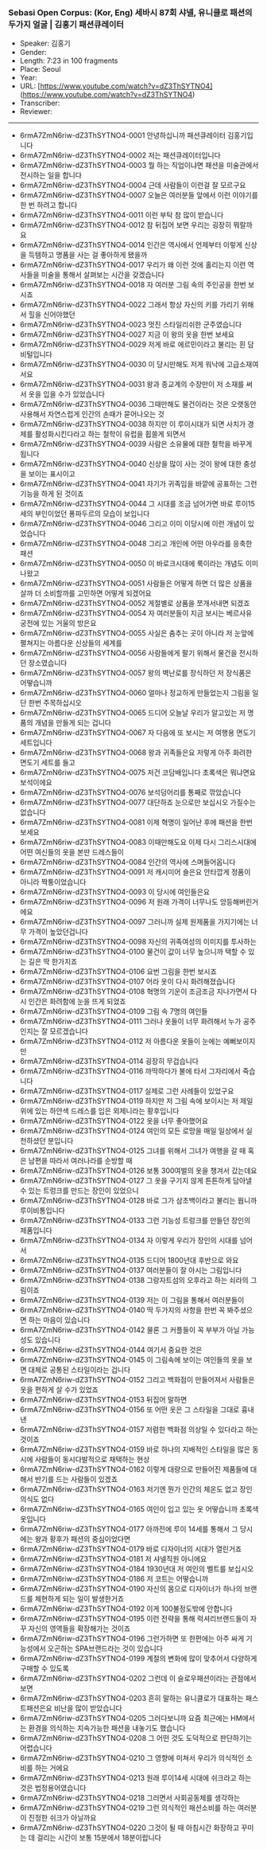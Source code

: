 ### Sebasi Open Corpus: (Kor, Eng) 세바시 87회 샤넬, 유니클로 패션의 두가지 얼굴 | 김홍기 패션큐레이터

- Speaker: 김홍기
- Gender: 
- Length: 7:23 in 100 fragments
- Place: Seoul
- Year: 
- URL: [https://www.youtube.com/watch?v=dZ3ThSYTNO4] (https://www.youtube.com/watch?v=dZ3ThSYTNO4)
- Transcriber: 
- Reviewer: 

---

- 6rmA7ZmN6riw-dZ3ThSYTNO4-0001 안녕하십니까 패션큐레이터 김홍기입니다
- 6rmA7ZmN6riw-dZ3ThSYTNO4-0002 저는 패션큐레이터입니다
- 6rmA7ZmN6riw-dZ3ThSYTNO4-0003 뭘 하는 직업이냐면 패션을 미술관에서 전시하는 일을 합니다
- 6rmA7ZmN6riw-dZ3ThSYTNO4-0004 근데 사람들이 이런걸 잘 모르구요
- 6rmA7ZmN6riw-dZ3ThSYTNO4-0007 오늘은 여러분들 앞에서 이런 이야기를 한 번 하려고 합니다
- 6rmA7ZmN6riw-dZ3ThSYTNO4-0011 이런 부탁 참 많이 받습니다
- 6rmA7ZmN6riw-dZ3ThSYTNO4-0012 참 뒤집어 보면 우리는 굉장히 뭐랄까요
- 6rmA7ZmN6riw-dZ3ThSYTNO4-0014 인간은 역사에서 언제부터 이렇게 신상을 득템하고 명품을 사는 걸 좋아하게 됐을까
- 6rmA7ZmN6riw-dZ3ThSYTNO4-0017 우리가 왜 이런 것에 홀리는지 이런 역사들을 미술을 통해서 살펴보는 시간을 갖겠습니다
- 6rmA7ZmN6riw-dZ3ThSYTNO4-0018 자 여러분 그림 속의 주인공을 한번 보시죠
- 6rmA7ZmN6riw-dZ3ThSYTNO4-0022 그래서 항상 자신의 키를 가리기 위해서 힐을 신어야했던
- 6rmA7ZmN6riw-dZ3ThSYTNO4-0023 멋진 스타일리쉬한 군주였습니다
- 6rmA7ZmN6riw-dZ3ThSYTNO4-0027 지금 이 왕의 옷을 한번 보세요
- 6rmA7ZmN6riw-dZ3ThSYTNO4-0029 저게 바로 에르민이라고 불리는 흰 담비털입니다
- 6rmA7ZmN6riw-dZ3ThSYTNO4-0030 이 당시만해도 저게 워낙에 고급소재여서요
- 6rmA7ZmN6riw-dZ3ThSYTNO4-0031 왕과 종교계의 수장만이 저 소재를 써서 옷을 입을 수가 있었습니다
- 6rmA7ZmN6riw-dZ3ThSYTNO4-0036 그때만해도 물건이라는 것은 오랫동안 사용해서 자연스럽게 인간의 손때가 묻어나오는 것
- 6rmA7ZmN6riw-dZ3ThSYTNO4-0038 하지만 이 루이시대가 되면 사치가 경제를 활성화시킨다라고 하는 철학이 유럽을 휩쓸게 되면서
- 6rmA7ZmN6riw-dZ3ThSYTNO4-0039 사람은 소유물에 대한 철학을 바꾸게 됩니다
- 6rmA7ZmN6riw-dZ3ThSYTNO4-0040 신상을 많이 사는 것이 왕에 대한 충성을 보이는 표시이고
- 6rmA7ZmN6riw-dZ3ThSYTNO4-0041 자기가 귀족임을 바깥에 공표하는 그런 기능을 하게 된 것이죠
- 6rmA7ZmN6riw-dZ3ThSYTNO4-0044 그 시대를 조금 넘어가면 바로 루이15세의 부인이었던 퐁파두르의 모습이 보입니다
- 6rmA7ZmN6riw-dZ3ThSYTNO4-0046 그리고 이미 이당시에 이런 개념이 있었습니다
- 6rmA7ZmN6riw-dZ3ThSYTNO4-0048 그리고 개인에 어떤 아우라를 응축한 패션
- 6rmA7ZmN6riw-dZ3ThSYTNO4-0050 이 바로크시대에 룩이라는 개념도 이미 나왔고
- 6rmA7ZmN6riw-dZ3ThSYTNO4-0051 사람들은 어떻게 하면 더 많은 상품을 살까 더 소비할까를 고민하면 어떻게 되겠어요
- 6rmA7ZmN6riw-dZ3ThSYTNO4-0052 게절별로 상품을 쪼개서내면 되겠죠
- 6rmA7ZmN6riw-dZ3ThSYTNO4-0054 자 여러분들이 지금 보시는 베르사유 궁전에 있는 거울의 방은요
- 6rmA7ZmN6riw-dZ3ThSYTNO4-0055 사실은 춤추는 곳이 아니라 저 눈앞에 펼쳐지는 아름다운 신상들의 세계를
- 6rmA7ZmN6riw-dZ3ThSYTNO4-0056 사람들에게 팔기 위해서 물건을 전시하던 장소였습니다
- 6rmA7ZmN6riw-dZ3ThSYTNO4-0057 왕의 벽난로를 장식하던 저 장식품은 어떻습니까
- 6rmA7ZmN6riw-dZ3ThSYTNO4-0060 얼마나 정교하게 만들었는지 그림을 일단 한번 주목하십시오
- 6rmA7ZmN6riw-dZ3ThSYTNO4-0065 드디어 오늘날 우리가 알고있는 저 명품의 개념을 만들게 되는 겁니다
- 6rmA7ZmN6riw-dZ3ThSYTNO4-0067 자 다음에 또 보시는 저 여행용 면도기세트입니다
- 6rmA7ZmN6riw-dZ3ThSYTNO4-0068 왕과 귀족들은요 저렇게 아주 화려한 면도기 세트를 들고
- 6rmA7ZmN6riw-dZ3ThSYTNO4-0075 저건 코담배입니다 초록색은 뭐냐면요 보석이에요
- 6rmA7ZmN6riw-dZ3ThSYTNO4-0076 보석덩어리를 통째로 깎았습니다
- 6rmA7ZmN6riw-dZ3ThSYTNO4-0077 대단하죠 눈으로만 보십시오 가질수는 없습니다
- 6rmA7ZmN6riw-dZ3ThSYTNO4-0081 이제 혁명이 일어난 후에 패션을 한번 보세요
- 6rmA7ZmN6riw-dZ3ThSYTNO4-0083 이때만해도요 이제 다시 그리스시대에 어떤 여신들의 옷을 본딴 드레스들이
- 6rmA7ZmN6riw-dZ3ThSYTNO4-0084 인간의 역사에 스며들어옵니다
- 6rmA7ZmN6riw-dZ3ThSYTNO4-0091 저 캐시미어 숄은요 안타깝게 정품이 아니라 짝퉁이었습니다
- 6rmA7ZmN6riw-dZ3ThSYTNO4-0093 이 당시에 여인들은요
- 6rmA7ZmN6riw-dZ3ThSYTNO4-0096 저 원래 가격이 너무나도 앙등해버린거에요
- 6rmA7ZmN6riw-dZ3ThSYTNO4-0097 그러니까 실제 원제품을 가지기에는 너무 가격이 높았던겁니다
- 6rmA7ZmN6riw-dZ3ThSYTNO4-0098 자신의 귀족여성의 이미지를 투사하는
- 6rmA7ZmN6riw-dZ3ThSYTNO4-0100 물건이 값이 너무 높으니까 택할 수 있는 길은 딱 한가지죠
- 6rmA7ZmN6riw-dZ3ThSYTNO4-0106 요번 그림을 한번 보시죠
- 6rmA7ZmN6riw-dZ3ThSYTNO4-0107 어라 옷이 다시 화려해졌습니다
- 6rmA7ZmN6riw-dZ3ThSYTNO4-0108 혁명의 기운이 조금조금 지나가면서 다시 인간은 화려함에 눈을 뜨게 되었죠
- 6rmA7ZmN6riw-dZ3ThSYTNO4-0109 그림 속 7명의 여인들
- 6rmA7ZmN6riw-dZ3ThSYTNO4-0111 그러나 옷들이 너무 화려해서 누가 공주인지는 잘 모르겠습니다
- 6rmA7ZmN6riw-dZ3ThSYTNO4-0112 저 아름다운 옷들이 눈에는 예뻐보이지만
- 6rmA7ZmN6riw-dZ3ThSYTNO4-0114 굉장히 무겁습니다
- 6rmA7ZmN6riw-dZ3ThSYTNO4-0116 까딱하다가 불에 타서 그자리에서 죽습니다
- 6rmA7ZmN6riw-dZ3ThSYTNO4-0117 실제로 그런 사례들이 있었구요
- 6rmA7ZmN6riw-dZ3ThSYTNO4-0119 하지만 저 그림 속에 보이시는 저 제일 위에 있는 하얀색 드레스를 입은 외제니라는 황후입니다
- 6rmA7ZmN6riw-dZ3ThSYTNO4-0122 옷을 너무 좋아했어요
- 6rmA7ZmN6riw-dZ3ThSYTNO4-0124 여인의 모든 로망을 매일 일상에서 실천하셨던 분입니다
- 6rmA7ZmN6riw-dZ3ThSYTNO4-0125 그녀를 위해서 그녀가 여행을 갈 때 혹은 남편을 따라서 여러나라를 순방할 때
- 6rmA7ZmN6riw-dZ3ThSYTNO4-0126 보통 300여벌의 옷을 챙겨서 갔는데요
- 6rmA7ZmN6riw-dZ3ThSYTNO4-0127 그 옷을 구기지 않게 튼튼하게 담아낼 수 있는 트렁크를 만드는 장인이 있었으니
- 6rmA7ZmN6riw-dZ3ThSYTNO4-0128 바로 그가 삼초백이라고 불리는 뭡니까 루이비통입니다
- 6rmA7ZmN6riw-dZ3ThSYTNO4-0133 그런 기능성 트렁크를 만들던 장인의 제품입니다
- 6rmA7ZmN6riw-dZ3ThSYTNO4-0134 자 이렇게 우리가 장인의 시대를 넘어서
- 6rmA7ZmN6riw-dZ3ThSYTNO4-0135 드디어 1800년대 후반으로 와요
- 6rmA7ZmN6riw-dZ3ThSYTNO4-0137 여러분들이 잘 아시는 그림입니다
- 6rmA7ZmN6riw-dZ3ThSYTNO4-0138 그랑자트섬의 오후라고 하는 쇠라의 그림이죠
- 6rmA7ZmN6riw-dZ3ThSYTNO4-0139 저는 이 그림을 통해서 여러분들이
- 6rmA7ZmN6riw-dZ3ThSYTNO4-0140 딱 두가지의 사항을 한번 꼭 봐주셨으면 하는 마음이 있습니다
- 6rmA7ZmN6riw-dZ3ThSYTNO4-0142 물론 그 커플들이 꼭 부부가 아닐 가능성도 있습니다
- 6rmA7ZmN6riw-dZ3ThSYTNO4-0144 여기서 중요한 것은
- 6rmA7ZmN6riw-dZ3ThSYTNO4-0145 이 그림속에 보이는 여인들의 옷을 보면 대체로 공통된 스타일이라는 겁니다
- 6rmA7ZmN6riw-dZ3ThSYTNO4-0152 그리고 백화점이 만들어져서 사람들은 옷을 편하게 살 수가 있었죠
- 6rmA7ZmN6riw-dZ3ThSYTNO4-0153 뒤집어 말하면
- 6rmA7ZmN6riw-dZ3ThSYTNO4-0156 또 어떤 옷은 그 스타일을 그대로 흉내낸
- 6rmA7ZmN6riw-dZ3ThSYTNO4-0157 저렴한 백화점 의상일 수 있다라고 하는 것이죠
- 6rmA7ZmN6riw-dZ3ThSYTNO4-0159 바로 하나의 지배적인 스타일을 많은 동시에 사람들이 동시다발적으로 채택하는 현상
- 6rmA7ZmN6riw-dZ3ThSYTNO4-0162 이렇게 대량으로 만들어진 제품들에 대해서 반기를 드는 사람들이 있겠죠
- 6rmA7ZmN6riw-dZ3ThSYTNO4-0163 저기엔 뭔가 인간의 체온도 없고 장인의식도 없다
- 6rmA7ZmN6riw-dZ3ThSYTNO4-0165 여인이 입고 있는 옷 어떻습니까 초록색 옷입니다
- 6rmA7ZmN6riw-dZ3ThSYTNO4-0177 아까전에 루이 14세를 통해서 그 당시에는 왕과 황후가 패션의 중심이었다면
- 6rmA7ZmN6riw-dZ3ThSYTNO4-0179 바로 디자이너의 시대가 열린거죠
- 6rmA7ZmN6riw-dZ3ThSYTNO4-0181 저 샤넬직원 아니에요
- 6rmA7ZmN6riw-dZ3ThSYTNO4-0184 1930년대 저 여인의 벨트를 보십시오
- 6rmA7ZmN6riw-dZ3ThSYTNO4-0186 저 코트는 어떻습니까
- 6rmA7ZmN6riw-dZ3ThSYTNO4-0190 자신의 몸으로 디자이너가 하나의 브랜드를 체현하게 되는 일이 발생한거죠
- 6rmA7ZmN6riw-dZ3ThSYTNO4-0192 이게 100불정도밖에 안합니다
- 6rmA7ZmN6riw-dZ3ThSYTNO4-0195 이런 전략을 통해 럭셔리브랜드들이 자꾸 자신의 영역들을 확장해가는 것이죠
- 6rmA7ZmN6riw-dZ3ThSYTNO4-0196 그런가하면 또 한편에는 아주 싸게 기능성에서 오곤하는 SPA브랜드라는 것이 있습니다
- 6rmA7ZmN6riw-dZ3ThSYTNO4-0199 계절의 변화에 많이 맞추어서 다양하게 구매할 수 있도록
- 6rmA7ZmN6riw-dZ3ThSYTNO4-0202 그런데 이 슬로우패션이라는 관점에서 보면
- 6rmA7ZmN6riw-dZ3ThSYTNO4-0203 흔히 말하는 유니클로가 대표하는 패스트패션은요 비난을 많이 받았습니다
- 6rmA7ZmN6riw-dZ3ThSYTNO4-0205 그러다보니까 요즘 최근에는 HM에서는 환경을 의식하는 지속가능한 패션을 내놓기도 했습니다
- 6rmA7ZmN6riw-dZ3ThSYTNO4-0208 그 어떤 것도 도덕적으로 판단하기는 어렵습니다
- 6rmA7ZmN6riw-dZ3ThSYTNO4-0210 그 영향에 미쳐서 우리가 의식적인 소비를 하는 거에요
- 6rmA7ZmN6riw-dZ3ThSYTNO4-0213 원래 루이14세 시대에 쉬크라고 하는 것은 법정용어였습니다
- 6rmA7ZmN6riw-dZ3ThSYTNO4-0218 그러면서 사회공동체를 생각하는
- 6rmA7ZmN6riw-dZ3ThSYTNO4-0219 그런 의식적인 패션소비를 하는 여러분이 진정한 쉬크가 아닐까요
- 6rmA7ZmN6riw-dZ3ThSYTNO4-0220 그것이 될 때 아침시간 화장하고 꾸미는 데 걸리는 시간이 보통 15분에서 18분이랍니다
